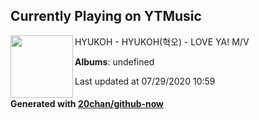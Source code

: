 ## Currently Playing on YTMusic

[<img align="left" width="100" src="https://i.ytimg.com/vi/aKHbqm-D62Y/sddefault.jpg?sqp=-oaymwEWCJADEOEBIAQqCghqEJQEGHgg6AJIWg&rs">](https://music.youtube.com/channel/UCUUPndfCXVm8-srwV6dzXcg)

HYUKOH - HYUKOH(혁오) - LOVE YA! M/V

**Albums**: undefined

Last updated at 07/29/2020 10:59

#### Generated with [20chan/github-now](https://github.com/20chan/github-now)


<!--
**20chan/20chan** is a ✨ _special_ ✨ repository because its `README.md` (this file) appears on your GitHub profile.

Here are some ideas to get you started:

- 🔭 I’m currently working on ...
- 🌱 I’m currently learning ...
- 👯 I’m looking to collaborate on ...
- 🤔 I’m looking for help with ...
- 💬 Ask me about ...
- 📫 How to reach me: ...
- 😄 Pronouns: ...
- ⚡ Fun fact: ...
-->
